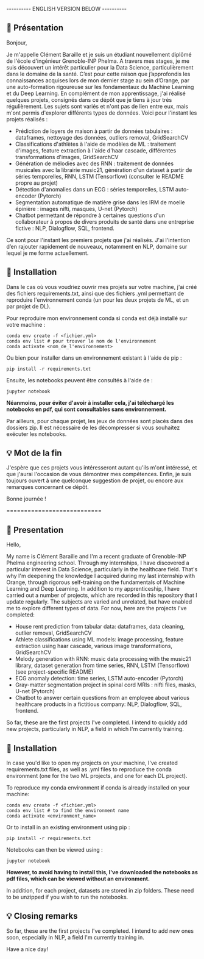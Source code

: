 ---------- ENGLISH VERSION BELOW ----------
## 💭 Présentation
Bonjour,

Je m'appelle Clément Baraille et je suis un étudiant nouvellement diplômé de l'école d'ingénieur Grenoble-INP Phelma. A travers mes stages, je me suis découvert un intérêt particulier pour la Data Science, particulièrement dans le domaine de la santé. 
C’est pour cette raison que j’approfondis les connaissances acquises lors de mon dernier stage au sein d’Orange, par une auto-formation rigoureuse sur les fondamentaux du Machine Learning et du Deep Learning. En complément de mon apprentissage, j'ai réalisé quelques projets, consignés dans ce dépôt que je tiens à jour très régulièrement. Les sujets sont variés et n'ont pas de lien entre eux, mais m'ont permis d'explorer différents types de données. Voici pour l'instant les projets réalisés :  
- Prédiction de loyers de maison à partir de données tabulaires : dataframes, nettoyage des données, outliers removal, GridSearchCV
- Classifications d'athlètes à l'aide de modèles de ML : traitement d'images, feature extraction à l'aide d'haar cascade, différentes transformations d'images, GridSearchCV
- Génération de mélodies avec des RNN : traitement de données musicales avec la librairie music21, génération d'un dataset à partir de séries temporelles, RNN, LSTM (Tensorflow) (consulter le README propre au projet)
- Détection d'anomalies dans un ECG : séries temporelles, LSTM auto-encoder (Pytorch)
- Segmentation automatique de matière grise dans les IRM de moelle épinière : images nifti, masques, U-net (Pytorch)
- Chatbot permettant de répondre à certaines questions d'un collaborateur à propos de divers produits de santé dans une entreprise fictive : NLP, Dialogflow, SQL, frontend.

Ce sont pour l'instant les premiers projets que j'ai réalisés. J'ai l'intention d’en rajouter rapidement de nouveaux, notamment en NLP, domaine sur lequel je me forme actuellement.

## 📝 Installation 

Dans le cas où vous voudriez ouvrir mes projets sur votre machine, j'ai créé des fichiers requirements.txt, ainsi que des fichiers .yml permettant de reproduire l'environnement conda (un pour les deux projets de ML, et un par projet de DL).

Pour reproduire mon environnement conda si conda est déjà installé sur votre machine :
```
conda env create -f <fichier.yml>
conda env list # pour trouver le nom de l'environnement
conda activate <nom_de_l'environnement>
```
Ou bien pour installer dans un environnement existant à l'aide de pip : 
```
pip install -r requirements.txt
```
Ensuite, les notebooks peuvent être consultés à l'aide de :
```
jupyter notebook
```

**Néanmoins, pour éviter d'avoir à installer cela, j'ai téléchargé les notebooks en pdf, qui sont consultables sans environnement.**

Par ailleurs, pour chaque projet, les jeux de données sont placés dans des dossiers zip. Il est nécessaire de les décompresser si vous souhaitez exécuter les notebooks.

## 💡 Mot de la fin

J'espère que ces projets vous intéresseront autant qu'ils m'ont intéressé, et que j'aurai l'occasion de vous démontrer mes compétences.
Enfin, je suis toujours ouvert à une quelconque suggestion de projet, ou encore aux remarques concernant ce dépôt.

Bonne journée !

===========================

## 💭 Presentation
Hello,

My name is Clément Baraille and I'm a recent graduate of Grenoble-INP Phelma engineering school. Through my internships, I have discovered a particular interest in Data Science, particularly in the healthcare field. 
That's why I'm deepening the knowledge I acquired during my last internship with Orange, through rigorous self-training on the fundamentals of Machine Learning and Deep Learning. In addition to my apprenticeship, I have carried out a number of projects, which are recorded in this repository that I update regularly. The subjects are varied and unrelated, but have enabled me to explore different types of data. 
For now, here are the projects I've completed:  
- House rent prediction from tabular data: dataframes, data cleaning, outlier removal, GridSearchCV
- Athlete classifications using ML models: image processing, feature extraction using haar cascade, various image transformations, GridSearchCV
- Melody generation with RNN: music data processing with the music21 library, dataset generation from time series, RNN, LSTM (Tensorflow) (see project-specific README)
- ECG anomaly detection: time series, LSTM auto-encoder (Pytorch)
- Gray-matter segmentation project in spinal cord MRIs : nifti files, masks, U-net (Pytorch)
- Chatbot to answer certain questions from an employee about various healthcare products in a fictitious company: NLP, Dialogflow, SQL, frontend.

So far, these are the first projects I've completed. 
I intend to quickly add new projects, particularly in NLP, a field in which I'm currently training. 

## 📝 Installation 

In case you'd like to open my projects on your machine, I've created requirements.txt files, as well as .yml files to reproduce the conda environment (one for the two ML projects, and one for each DL project).

To reproduce my conda environment if conda is already installed on your machine:
```
conda env create -f <fichier.yml>
conda env list # to find the environment name
conda activate <environment_name>
```
Or to install in an existing environment using pip : 
```
pip install -r requirements.txt
```
Notebooks can then be viewed using :
```
jupyter notebook
```

**However, to avoid having to install this, I've downloaded the notebooks as pdf files, which can be viewed without an environment.**

In addition, for each project, datasets are stored in zip folders. These need to be unzipped if you wish to run the notebooks.

## 💡 Closing remarks

So far, these are the first projects I've completed. I intend to add new ones soon, especially in NLP, a field I'm currently training in.

Have a nice day!
